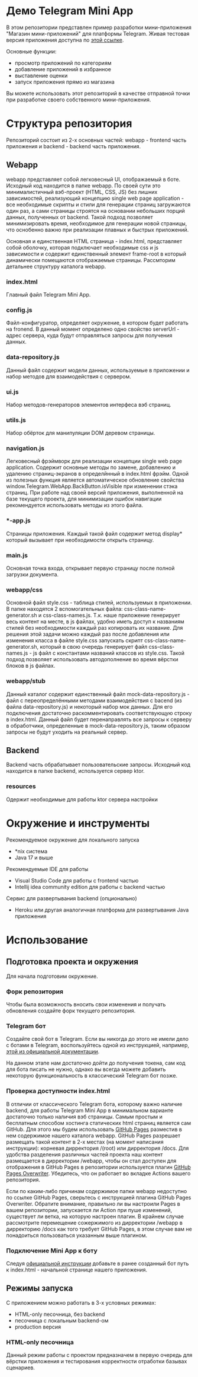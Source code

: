 # Демо Telegram Mini App

В этом репозитории представлен пример разработки мини-приложения "Магазин мини-приложений" для платформы Telegram. Живая тестовая версия приложения доступна по [этой ссылке](https://t.me/tg_app_store_bot). 

Основные функции:

* просмотр приложений по категориям
* добавление приложений в избранное
* выставление оценки
* запуск приложения прямо из магазина

Вы можете использовать этот репозиторий в качестве отправной точки при разработке своего собственного мини-приложения.

# Структура репозитория

Репозиторий состоит из 2-х основных частей: webapp - frontend часть приложения и backend - backend часть приложения.

## Webapp

webapp представляет собой легковесный UI, отображаемый в боте. Исходный код находится в папке webapp. По своей сути это минималистичный вэб-проект (HTML, CSS, JS) без лишних зависимостей, реализующий концепцию single web page application - все необходимые скрипты и стили для генерации страниц загружаются один раз, а сами страницы строятся на основании небольших порций данных, полученных от backend. Такой подход позволяет минимизировать время, необходимое для генерации новой страницы, что оснобенно важно при реализации плавных и быстрых приложений.

Основная и единственная HTML страница - index.html, представляет собой оболочку, которая подключает необходимые css и js зависимости и содержит единственный элемент frame-root в который динамически помещаются отображаемые страницы. Рассмторим детальнее структуру каталога webapp.

### index.html

Главный файл Telegram Mini App.

### config.js

Файл-конфигуратор, определяет окружение, в котором будет работать на fronend. В данный момент определено одно свойство serverUrl - адрес сервера, куда будут отправляться запросы для получения данных.

### data-repository.js

Данный файл содержит модели данных, используемые в приложении и набор методов для взаимодействия с сервером.

### ui.js

Набор методов-генераторов элементов интерфеса вэб страниц.

### utils.js

Набор обёрток для манипуляции DOM деревом страницы.

### navigation.js

Легковесный фрэймворк для реализации концепции single web page application. Содержит основные методы по замене, добавлению и удалению страниц-экранов в определйнный в index.html фрэйм. Одной из полезных функция является автоматическое обновление свойства window.Telegram.WebApp.BackButton.isVisible при изменении стэка страниц. При работе над своей версий приложения, выполненной на базе текущего проекта, для минимизации ошибок навигации рекомендуется использовать методы из этого файла.

### *-app.js

Страницы приложения. Каждый такой файл содержит метод display* который вызывает при необходимости открыть страницу.

### main.js

Основная точка входа, открывает первую страницу после полной загрузки документа.

### webapp/css

Основной файл style.css - таблица стилей, используемых в приложении. В папке находятся 2 вспомогательных файла: css-class-name-generator.sh и css-class-names.js. Т.к. наше приложение генерирует весь контент на месте, в js файлах, удобно иметь доступ к названиям стилей без необходимости каждый раз копировать их название. Для решения этой задачи можно каждый раз после добавления или изменения класса в файле style.css запускать скрипт css-class-name-generator.sh, который в свою очередь генерирует файл css-class-names.js - js файл с константами названий классов из style.css. Такой подход позволяет использовать автодополнение во время вёрстки блоков в js файлах.

### webapp/stub

Данный каталог содержит единственный файл mock-data-repository.js - файл с переопределёнными методами взаимодействия с bacend (из файла data-repository.js) и некоторый набор мок данных. Для его подключения достаточно раскомментировать соответствующую строку в index.html. Данный файл будет перенаправлять все запросы к серверу в обработчики, определенные в mock-data-repository.js, таким образом запросы не будут уходить на реальный сервер.

## Backend

Backend часть обрабатывает пользовательские запросы. Исходный код находится в папке backend, используется сервер ktor.

### resources

Одержит необходимые для работы ktor сервера настройки

# Окружение и инструменты

Рекомендуемое окружение для локального запуска

* *nix система
* Java 17 и выше

Рекомендуемые IDE для работы

* Visual Studio Code для работы с frontend частью
* Intellij idea community edition для работы с backend частью

Сервис для развертывания backend (опционально)

* Heroku или другая аналогичная платформа для развертывания Java приложения

# Использование

## Подготовка проекта и окружения

Для начала подготовим окружение.

### Форк репозитория

Чтобы была возможность вносить свои изменения и получать обновления создайте форк текущего репозитория.

### Telegram бот

Создайте свой бот в Telegram. Если вы никогда до этого не имели дело с ботами в Telegram, воспользуйтесь одной из инструкцией, например, [этой из официальной документации](https://core.telegram.org/bots/tutorial).

На данном этапе нам достаточно дойти до получения токена, сам код для бота писать не нужно, однако вы всегда можете добавить некоторую функциональность в классический Telegram бот позже.

### Проверка доступности index.html

В отличии от классического Telegram бота, которому важно наличие backend, для работы Telegram Mini App в минимальном варианте достаточно только наличия вэб страницы. Самым простым и бесплатным способом хостинга статических html страниц является сам GitHub. Для этого мы будем использовать [GitHub Pages](https://pages.github.com) разместив в нем содержимое нашего каталога webapp. GitHub Pages разрешает размещать такой контент в 2-х местах (на момент написания инструкции): корневая дирректория /(root) или дирректория /docs. Для удобства разделения различных частей проекта наш контент размещается в дирректории /webapp, чтобы он стал доступен для отображения в GitHub Pages в репозитории используется плагин [GitHub Pages Overwriter](https://github.com/marketplace/actions/github-pages-overwriter). Убедитесь, что он работает во вкладке Actions вашего репозитория. 

Если по каким-либо причинам содержимое папки webapp недоступно по ссылке GitHub Pages, сверьтесь с инструкцией плагина GitHub Pages Overwriter. Обратите внимание, правильно ли вы настроили Pages в вашем репозитории, запускается ли Action при пуше изменений, существует ли ветка, на которую настроен плагин. В крайнем случае рассмотрите перемещение сожержимого из дирректории /webapp в дирректорию /docs как того требует GitHub Pages, в этом случае вам не понадоиться пользоваться указанным выше плагином.

### Подключение Mini App к боту

Следуя [официальной инструкции](https://core.telegram.org/bots/webapps#launching-mini-apps-from-the-menu-button) добавьте в ранее созданный бот путь к index.html - начальной странице нашего приложения.


## Режимы запуска

С приложением можно работать в 3-х условных режимах: 

* HTML-only песочница, без backend
* песочница с локальным backend-ом
* production версия

### HTML-only песочница

Данный режим работы с проектом предназначем в первую очередь для вёрстки приложения и тестирования корректности отработки базывах сценариев.